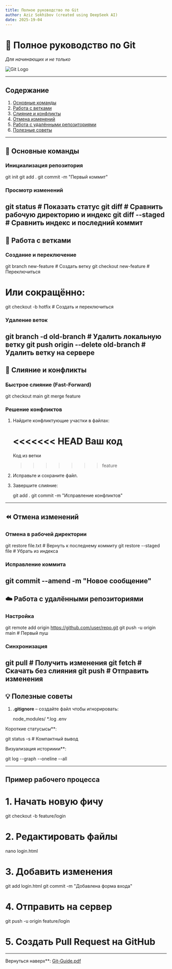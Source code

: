 ```yaml
---
title: Полное руководство по Git
author: Aziz Sokhibov (created using DeepSeek AI)
date: 2025-19-04
---
```


# 🚀 Полное руководство по Git 
_Для начинающих и не только_

![Git Logo](https://git-scm.com/images/logo@2x.png)

---

## Содержание
1. [Основные команды](#-основные-команды)
2. [Работа с ветками](#-работа-с-ветками)
3. [Слияние и конфликты](#-слияние-и-конфликты)
4. [Отмена изменений](#-отмена-изменений)
5. [Работа с удалёнными репозиториями](#-работа-с-удалёнными-репозиториями)
6. [Полезные советы](#-полезные-советы)

---

## 🔧 Основные команды

### Инициализация репозитория
git init
git add .
git commit -m "Первый коммит"
### Просмотр изменений
git status       # Показать статус
git diff         # Сравнить рабочую директорию и индекс
git diff --staged # Сравнить индекс и последний коммит
---

## 🌿 Работа с ветками

### Создание и переключение
git branch new-feature    # Создать ветку
git checkout new-feature  # Переключиться
# Или сокращённо:
git checkout -b hotfix    # Создать и переключиться
### Удаление веток
git branch -d old-branch  # Удалить локальную ветку
git push origin --delete old-branch # Удалить ветку на сервере
---

## 🔄 Слияние и конфликты

### Быстрое слияние (Fast-Forward)
git checkout main
git merge feature
### Решение конфликтов
1. Найдите конфликтующие участки в файлах:
  
   <<<<<<< HEAD
   Ваш код
   =======
   Код из ветки
   >>>>>>> feature
   
2. Исправьте и сохраните файл.
3. Завершите слияние:
  
   git add .
   git commit -m "Исправление конфликтов"
   
---

## ⏪ Отмена изменений

### Отмена в рабочей директории
git restore file.txt      # Вернуть к последнему коммиту
git restore --staged file # Убрать из индекса
### Исправление коммита
git commit --amend -m "Новое сообщение"
---

## ☁️ Работа с удалёнными репозиториями

### Настройка
git remote add origin https://github.com/user/repo.git
git push -u origin main  # Первый пуш
### Синхронизация
git pull                # Получить изменения
git fetch               # Скачать без слияния
git push                # Отправить изменения
---

## 💡 Полезные советы

1. **.gitignore** – создайте файл чтобы игнорировать:
  
   node_modules/
   *.log
   .env
   
Короткие статусысы**:
  
   git status -s  # Компактный вывод
   
Визуализация историиии**:
  
   git log --graph --oneline --all
   
---

## Пример рабочего процесса

# 1. Начать новую фичу
git checkout -b feature/login

# 2. Редактировать файлы
nano login.html

# 3. Добавить изменения
git add login.html
git commit -m "Добавлена форма входа"

# 4. Отправить на сервер
git push -u origin feature/login

# 5. Создать Pull Request на GitHub
---
Вернуться наверх**: [Git-Guide.pdf](#)
